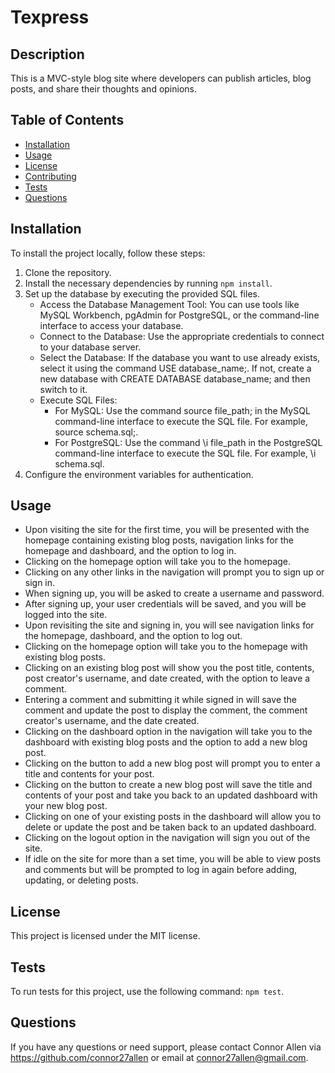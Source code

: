# Texpress 

## Description

This is a MVC-style blog site where developers can publish articles, blog posts, and share their thoughts and opinions.

## Table of Contents

- [Installation](#installation)
- [Usage](#usage)
- [License](#license)
- [Contributing](#contributing)
- [Tests](#tests)
- [Questions](#questions)

## Installation

To install the project locally, follow these steps:
1. Clone the repository.
2. Install the necessary dependencies by running `npm install`.
3. Set up the database by executing the provided SQL files.
    - Access the Database Management Tool: You can use tools like MySQL Workbench, pgAdmin for PostgreSQL, or the command-line interface to access your database.
    - Connect to the Database: Use the appropriate credentials to connect to your database server.
    - Select the Database: If the database you want to use already exists, select it using the command USE database_name;. If not, create a new database with CREATE DATABASE database_name; and then switch to it.
    - Execute SQL Files:
        - For MySQL: Use the command source file_path; in the MySQL command-line interface to execute the SQL file. For example, source schema.sql;.
        - For PostgreSQL: Use the command \i file_path in the PostgreSQL command-line interface to execute the SQL file. For example, \i schema.sql.
4. Configure the environment variables for authentication.

## Usage

- Upon visiting the site for the first time, you will be presented with the homepage containing existing blog posts, navigation links for the homepage and dashboard, and the option to log in.
- Clicking on the homepage option will take you to the homepage.
- Clicking on any other links in the navigation will prompt you to sign up or sign in.
- When signing up, you will be asked to create a username and password.
- After signing up, your user credentials will be saved, and you will be logged into the site.
- Upon revisiting the site and signing in, you will see navigation links for the homepage, dashboard, and the option to log out.
- Clicking on the homepage option will take you to the homepage with existing blog posts.
- Clicking on an existing blog post will show you the post title, contents, post creator's username, and date created, with the option to leave a comment.
- Entering a comment and submitting it while signed in will save the comment and update the post to display the comment, the comment creator's username, and the date created.
- Clicking on the dashboard option in the navigation will take you to the dashboard with existing blog posts and the option to add a new blog post.
- Clicking on the button to add a new blog post will prompt you to enter a title and contents for your post.
- Clicking on the button to create a new blog post will save the title and contents of your post and take you back to an updated dashboard with your new blog post.
- Clicking on one of your existing posts in the dashboard will allow you to delete or update the post and be taken back to an updated dashboard.
- Clicking on the logout option in the navigation will sign you out of the site.
- If idle on the site for more than a set time, you will be able to view posts and comments but will be prompted to log in again before adding, updating, or deleting posts.

## License

This project is licensed under the MIT license.

## Tests

To run tests for this project, use the following command: `npm test`.

## Questions

If you have any questions or need support, please contact Connor Allen via https://github.com/connor27allen or email at connor27allen@gmail.com.
